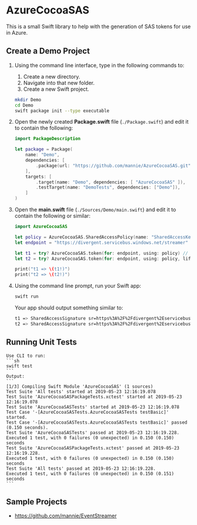 # AzureCocoaSAS
This is a small Swift library to help with the generation of SAS tokens for use in Azure.

## Create a Demo Project
1. Using the command line interface, type in the following commands to:
    1. Create a new directory.
    1. Navigate into that new folder.
    1. Create a new Swift project.
    ```sh
    mkdir Demo
    cd Demo
    swift package init --type executable
    ```
1. Open the newly created **Package.swift** file (`./Package.swift`) and edit it to contain the following:
    ```swift
    import PackageDescription

    let package = Package(
        name: "Demo",
        dependencies: [
            .package(url: "https://github.com/mannie/AzureCocoaSAS.git", .branch("master"))
        ],
        targets: [
            .target(name: "Demo", dependencies: [ "AzureCocoaSAS" ]),
            .testTarget(name: "DemoTests", dependencies: ["Demo"]),
        ]
    )
    ```
1. Open the **main.swift** file (`./Sources/Demo/main.swift`) and edit it to contain the following or similar:
    ```swift
    import AzureCocoaSAS

    let policy = AzureCocoaSAS.SharedAccessPolicy(name: "SharedAccessKey", key: "Jp9cUB1iCF=")
    let endpoint = "https://divergent.servicebus.windows.net/streamer"
    
    let t1 = try? AzureCocoaSAS.token(for: endpoint, using: policy) // defaults to a lifetinme of 1 week
    let t2 = try? AzureCocoaSAS.token(for: endpoint, using: policy, lifetime: 60 * 60) // lifetime of 1 hour
    
    print("t1 => \(t1!)")
    print("t2 => \(t2!)")
    ```

1. Using the command line prompt, run your Swift app:
    ```sh
    swift run
    ```

    Your app should output something similar to:
    ```sh
    t1 => SharedAccessSignature sr=https%3A%2F%2Fdivergent%2Eservicebus%2Ewindows%2Enet%2Fstreamer&sig=JFbf9AXbrbqTFlEIioNe%2F36OeKC8QNKMcEAnjmKRo%2BU%3D&se=1551309021&skn=SharedAccessKey
    t2 => SharedAccessSignature sr=https%3A%2F%2Fdivergent%2Eservicebus%2Ewindows%2Enet%2Fstreamer&sig=1dguWqPExRoXy9rwZg%2B5OdpVirOkQEBtZkk0tMTSU%2Fo%3D&se=1550707821&skn=SharedAccessKey
    ```

## Running Unit Tests
    Use CLI to run:
    ```sh
    swift test
    ```
    Output:
    ```
    [1/3] Compiling Swift Module 'AzureCocoaSAS' (1 sources)
    Test Suite 'All tests' started at 2019-05-23 12:16:19.078
    Test Suite 'AzureCocoaSASPackageTests.xctest' started at 2019-05-23 12:16:19.078
    Test Suite 'AzureCocoaSASTests' started at 2019-05-23 12:16:19.078
    Test Case '-[AzureCocoaSASTests.AzureCocoaSASTests testBasic]' started.
    Test Case '-[AzureCocoaSASTests.AzureCocoaSASTests testBasic]' passed (0.150 seconds).
    Test Suite 'AzureCocoaSASTests' passed at 2019-05-23 12:16:19.228.
    Executed 1 test, with 0 failures (0 unexpected) in 0.150 (0.150) seconds
    Test Suite 'AzureCocoaSASPackageTests.xctest' passed at 2019-05-23 12:16:19.228.
    Executed 1 test, with 0 failures (0 unexpected) in 0.150 (0.150) seconds
    Test Suite 'All tests' passed at 2019-05-23 12:16:19.228.
    Executed 1 test, with 0 failures (0 unexpected) in 0.150 (0.151) seconds 
    ```
    
## Sample Projects
* https://github.com/mannie/EventStreamer
